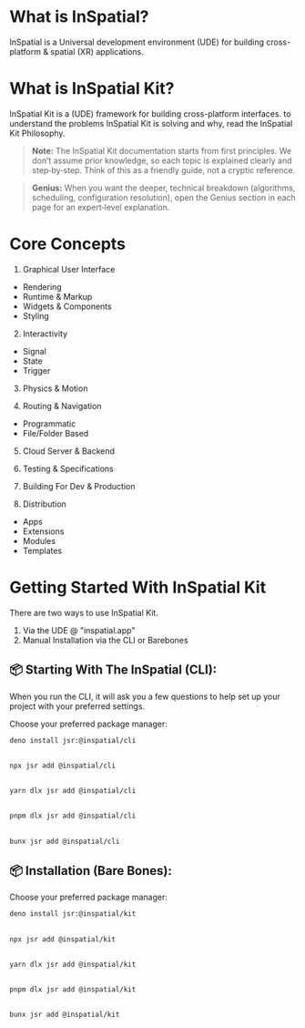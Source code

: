# What is InSpatial?

InSpatial is a Universal development environment (UDE) for building cross-platform & spatial (XR) applications.

# What is InSpatial Kit?

InSpatial Kit is a (UDE) framework for building cross-platform interfaces. to understand the problems InSpatial Kit is solving and why, read the InSpatial Kit Philosophy.

> **Note:** The InSpatial Kit documentation starts from first principles. We don’t assume prior knowledge, so each topic is explained clearly and step‑by‑step. Think of this as a friendly guide, not a cryptic reference.

> **Genius:** When you want the deeper, technical breakdown (algorithms, scheduling, configuration resolution), open the Genius section in each page for an expert‑level explanation.

# Core Concepts

1. Graphical User Interface

- Rendering
- Runtime & Markup
- Widgets & Components
- Styling

2. Interactivity

- Signal
- State
- Trigger

3. Physics & Motion

4. Routing & Navigation

- Programmatic
- File/Folder Based

5. Cloud Server & Backend

6. Testing & Specifications

7. Building For Dev & Production

8. Distribution

- Apps
- Extensions
- Modules
- Templates

# Getting Started With InSpatial Kit

There are two ways to use InSpatial Kit.

1. Via the UDE @ "inspatial.app"
2. Manual Installation via the CLI or Barebones

## 📦 Starting With The InSpatial (CLI):

When you run the CLI, it will ask you a few questions to help set up your project with your preferred settings.

Choose your preferred package manager:

```bash
deno install jsr:@inspatial/cli
```

##

```bash
npx jsr add @inspatial/cli
```

##

```bash
yarn dlx jsr add @inspatial/cli
```

##

```bash
pnpm dlx jsr add @inspatial/cli
```

##

```bash
bunx jsr add @inspatial/cli
```

## 📦 Installation (Bare Bones):

Choose your preferred package manager:

```bash
deno install jsr:@inspatial/kit
```

##

```bash
npx jsr add @inspatial/kit
```

##

```bash
yarn dlx jsr add @inspatial/kit
```

##

```bash
pnpm dlx jsr add @inspatial/kit
```

##

```bash
bunx jsr add @inspatial/kit
```
